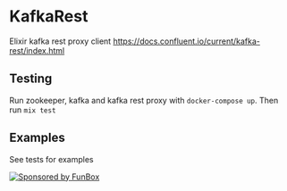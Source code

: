 # KafkaRest

Elixir kafka rest proxy client https://docs.confluent.io/current/kafka-rest/index.html

## Testing

Run zookeeper, kafka and kafka rest proxy with `docker-compose up`. Then run `mix test`

## Examples

See tests for examples

[![Sponsored by FunBox](https://funbox.ru/badges/sponsored_by_funbox_compact.svg)](https://funbox.ru)

